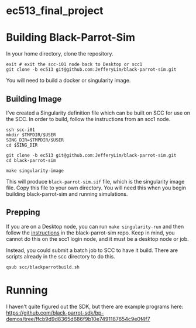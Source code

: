 # ec513_final_project

# Building Black-Parrot-Sim

In your home directory, clone the repository. 

```
exit # exit the scc-i01 node back to Desktop or scc1
git clone -b ec513 git@github.com:JefferyLim/black-parrot-sim.git

```

You will need to build a docker or singularity image. 

## Building Image
I've created a Singularity definition file which can be built on SCC for use on the SCC. In order to build, follow the instructions from an scc1 node.
```
ssh scc-i01
mkdir $TMPDIR/$USER
SING_DIR=$TMPDIR/$USER
cd $SING_DIR

git clone -b ec513 git@github.com:JefferyLim/black-parrot-sim.git
cd black-parrot-sim

make singularity-image
```

This will produce `black-parrot-sim.sif` file, which is the singularity image file. Copy this file to your own directory. You will need this when you begin building black-parrot-sim and running simulations.

## Prepping 

If you are on a Desktop node, you can run `make singularity-run` and then follow the [instructions](https://github.com/JefferyLim/black-parrot-sim/tree/ec513#tire-kick) in the black-parrot-sim repo. Keep in mind, you cannot do this on the scc1 login node, and it must be a desktop node or job.

Instead, you could submit a batch job to SCC to have it build. There are scripts already in the scc directory to do this.

`qsub scc/blackparrotbuild.sh`

# Running 

I haven't quite figured out the SDK, but there are example programs here: https://github.com/black-parrot-sdk/bp-demos/tree/ffcb9d9d8365d686f9b10e7491187654c9e0f4f7


